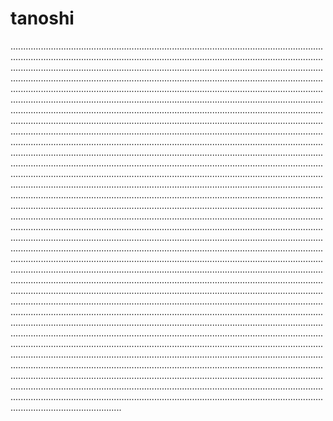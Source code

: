 # tanoshi

....................................................................................................................................................................................................................................................................................................................................................................................................................................................................................................................................................................................................................................................................................................................................................................................................................................................................................................................................................................................................................................................................................................................................................................................................................................................................................................................................................................................................................................................................................................................................................................................................................................................................................................................................................................................................................................................................................................................................................................................................................................................................................................................................................................................................................................................................................................................................................................................................................................................................................................................................................................................................................................................................................................................................................................................................................................................................................................................................................................................................................................................................................................................................................................................................................................................................................................................................................................................................................................................................................................................................................................................................................................................................................................................................................................................................................................................................................................................................................................................................................................................................................................................................................................................................................................................................................................................................................................................................................................